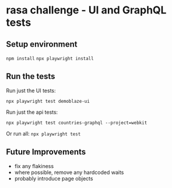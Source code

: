 # rasa challenge - UI and GraphQL tests

## Setup environment

`npm install`
`npx playwright install`

## Run the tests
Run just the UI tests:

`npx playwright test demoblaze-ui`

Run just the api tests:

`npx playwright test countries-graphql --project=webkit`

Or run all:
`npx playwright test`

## Future Improvements
 - fix any flakiness
 - where possible, remove any hardcoded waits
 - probably introduce page objects
